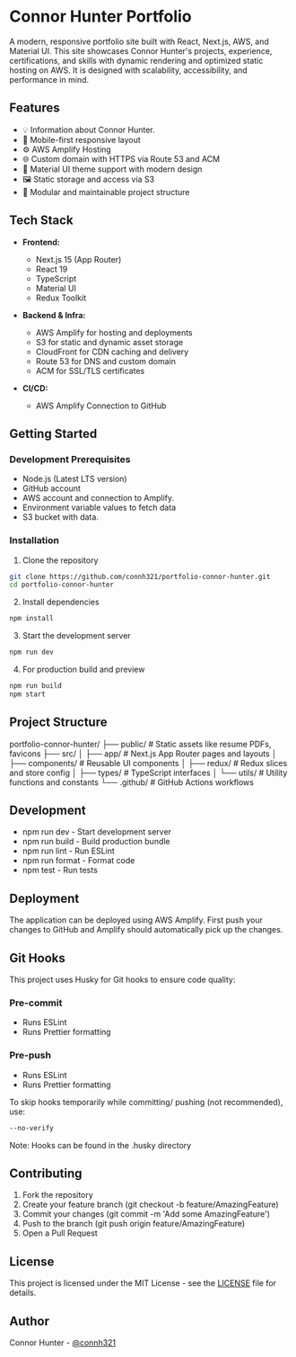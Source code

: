# Connor Hunter Portfolio

A modern, responsive portfolio site built with React, Next.js, AWS, and Material UI. This site showcases Connor Hunter's projects, experience, certifications, and skills with dynamic rendering and optimized static hosting on AWS. It is designed with scalability, accessibility, and performance in mind.

## Features

- 💡 Information about Connor Hunter.
- 📱 Mobile-first responsive layout
- ⚙️ AWS Amplify Hosting
- 🌐 Custom domain with HTTPS via Route 53 and ACM
- 🎨 Material UI theme support with modern design
- 🖼️ Static storage and access via S3
- 🧩 Modular and maintainable project structure

## Tech Stack

- **Frontend:**
  - Next.js 15 (App Router)
  - React 19
  - TypeScript
  - Material UI
  - Redux Toolkit

- **Backend & Infra:**
  - AWS Amplify for hosting and deployments
  - S3 for static and dynamic asset storage
  - CloudFront for CDN caching and delivery
  - Route 53 for DNS and custom domain
  - ACM for SSL/TLS certificates

- **CI/CD:**
  - AWS Amplify Connection to GitHub

## Getting Started

### Development Prerequisites

- Node.js (Latest LTS version)
- GitHub account
- AWS account and connection to Amplify.
- Environment variable values to fetch data
- S3 bucket with data.

### Installation

1. Clone the repository

```bash
git clone https://github.com/connh321/portfolio-connor-hunter.git
cd portfolio-connor-hunter
```

2. Install dependencies

```bash
npm install
```

3. Start the development server

```bash
npm run dev
```

4. For production build and preview

```bash
npm run build
npm start
```

## Project Structure

portfolio-connor-hunter/
├── public/ # Static assets like resume PDFs, favicons
├── src/
│ ├── app/ # Next.js App Router pages and layouts
│ ├── components/ # Reusable UI components
│ ├── redux/ # Redux slices and store config
│ ├── types/ # TypeScript interfaces
│ └── utils/ # Utility functions and constants
└── .github/ # GitHub Actions workflows

## Development

- npm run dev - Start development server
- npm run build - Build production bundle
- npm run lint - Run ESLint
- npm run format - Format code
- npm test - Run tests

## Deployment

The application can be deployed using AWS Amplify.
First push your changes to GitHub and Amplify should automatically pick up the changes.

## Git Hooks

This project uses Husky for Git hooks to ensure code quality:

### Pre-commit

- Runs ESLint
- Runs Prettier formatting

### Pre-push

- Runs ESLint
- Runs Prettier formatting

To skip hooks temporarily while committing/ pushing (not recommended), use:

```bash
--no-verify
```

Note: Hooks can be found in the .husky directory

## Contributing

1. Fork the repository
2. Create your feature branch (git checkout -b feature/AmazingFeature)
3. Commit your changes (git commit -m 'Add some AmazingFeature')
4. Push to the branch (git push origin feature/AmazingFeature)
5. Open a Pull Request

## License

This project is licensed under the MIT License - see the [LICENSE](LICENSE) file for details.

## Author

Connor Hunter - [@connh321](https://github.com/connh321)
